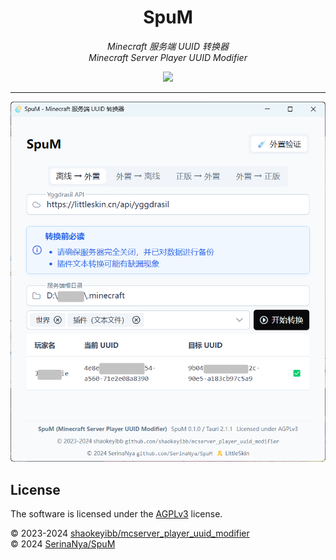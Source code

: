 <div align="center">

# SpuM
_Minecraft 服务端 UUID 转换器_  
_Minecraft Server Player UUID Modifier_

<a href="https://skillicons.dev">
    <img src="https://skillicons.dev/icons?i=rust,tauri,typescript,vite,vue,tailwindcss,pnpm&theme=light" />
</a>

</div>

---

![screenshot](assets/screenshots/yggdrasil-mode.png)

## License

The software is licensed under the [AGPLv3](LICENSE) license.

© 2023-2024 [shaokeyibb/mcserver_player_uuid_modifier](https://github.com/shaokeyibb/mcserver_player_uuid_modifier)  
© 2024 [SerinaNya/SpuM](https://github.com/SerinaNya/SpuM)
